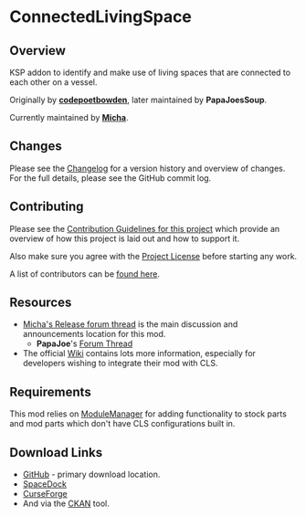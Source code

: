ConnectedLivingSpace
====================

Overview
--------
KSP addon to identify and make use of living spaces that are connected to each other on a vessel.

Originally by [**codepoetbowden**](https://github.com/codepoetpbowden/ConnectedLivingSpace), later maintained by **PapaJoesSoup**.

Currently maintained by [**Micha**](https://github.com/mwerle/ConnectedLivingSpace).

Changes
-------

Please see the [Changelog](CHANGELOG.md) for a version history and overview of changes. For the full details, please see the GitHub commit log.

Contributing
------------

Please see the [Contribution Guidelines for this project](Source/Contributing.md) which provide an overview of how this project is laid out and how to support it.

Also make sure you agree with the [Project License](License.txt) before starting any work.

A list of contributors can be [found here](CONTRIBUTORS.md).

Resources
---------

 - [Micha's Release forum thread](http://forum.kerbalspaceprogram.com/index.php?showtopic=192130) is the main discussion and announcements location for this mod.
   - **PapaJoe**'s [Forum Thread](http://forum.kerbalspaceprogram.com/index.php?showtopic=109972)
 - The official [Wiki](https://github.com/codepoetpbowden/ConnectedLivingSpace/wiki) contains lots more information, especially for developers wishing to integrate their mod with CLS.

Requirements
------------

This mod relies on [ModuleManager](https://github.com/sarbian/ModuleManager) for adding functionality to stock parts and mod parts which don't have CLS configurations built in.

Download Links
--------------

 - [GitHub](https://github.com/mwerle/ConnectedLivingSpace/releases) - primary download location.
 - [SpaceDock](https://spacedock.info/mod/190)
 - [CurseForge](https://www.curseforge.com/kerbal/ksp-mods/connectedlivingspace)
 - And via the [CKAN](http://forum.kerbalspaceprogram.com/index.php?90246) tool.
